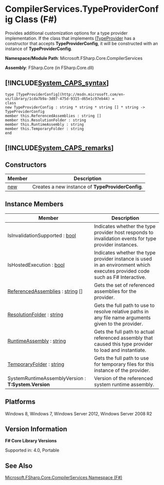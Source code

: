 # CompilerServices.TypeProviderConfig Class (F#)

Provides additional customization options for a type provider implementation. If the class that implements [ITypeProvider](http://msdn.microsoft.com/en-us/library/2c2b0571-843d-4a7d-95d4-0a7510ed5e2f) has a constructor that accepts **TypeProviderConfig**, it will be constructed with an instance of **TypeProviderConfig**.

**Namespace/Module Path**: Microsoft.FSharp.Core.CompilerServices

**Assembly**: FSharp.Core (in FSharp.Core.dll)


## [!INCLUDE[System_CAPS_syntax](//System/Token/System_CAPS_syntax_md.md)]

```
type [TypeProviderConfig](http://msdn.microsoft.com/en-us/library/1cda7b9a-3d07-475d-9315-d65e1c97eb44) =
class
new TypeProviderConfig : string * string * string [] * string -> TypeProviderConfig
member this.ReferencedAssemblies : string []
member this.ResolutionFolder : string
member this.RuntimeAssembly : string
member this.TemporaryFolder : string
end
```

## [!INCLUDE[System_CAPS_remarks](//System/Token/System_CAPS_remarks_md.md)]

## Constructors


|Member|Description|
|------|-----------|
|[new](http://msdn.microsoft.com/en-us/library/a58edc91-0eae-49b8-9331-81115832f7af)|Creates a new instance of **TypeProviderConfig**.|

## Instance Members


|Member|Description|
|------|-----------|
|IsInvalidationSupported : [bool](http://msdn.microsoft.com/en-us/library/89c0cf9c-49ce-4207-a3be-555851a67dd5)|Indicates whether the type provider host responds to invalidation events for type provider instances.|
|IsHostedExecution : [bool](http://msdn.microsoft.com/en-us/library/89c0cf9c-49ce-4207-a3be-555851a67dd5)|Indicates whether the type provider instance is used in an environment which executes provided code such as F# Interactive.|
|[ReferencedAssemblies](http://msdn.microsoft.com/en-us/library/24600287-d40a-4b38-a5e8-d903214dcef9) : [string](http://msdn.microsoft.com/en-us/library/12b97856-ec80-4f70-a018-afb0753f755a) []|Gets the set of referenced assemblies for the provider.|
|[ResolutionFolder](http://msdn.microsoft.com/en-us/library/3424c496-b38d-49cd-b4a4-869193f2baf6) : [string](http://msdn.microsoft.com/en-us/library/12b97856-ec80-4f70-a018-afb0753f755a)|Gets the full path to use to resolve relative paths in any file name arguments given to the provider.|
|[RuntimeAssembly](http://msdn.microsoft.com/en-us/library/3ff43026-7d3a-4b8b-942b-f38e9bd5dfe1) : [string](http://msdn.microsoft.com/en-us/library/12b97856-ec80-4f70-a018-afb0753f755a)|Gets the full path to actual referenced assembly that caused this type provider to load and instantiate.|
|[TemporaryFolder](http://msdn.microsoft.com/en-us/library/af72b3d0-9888-4d14-adce-e75ce35bf29c) : [string](http://msdn.microsoft.com/en-us/library/12b97856-ec80-4f70-a018-afb0753f755a)|Gets the full path to use for temporary files for this instance of the provider.|
|SystemRuntimeAssemblyVersion : **T:System.Version**|Version of the referenced system runtime assembly.|

## Platforms
Windows 8, Windows 7, Windows Server 2012, Windows Server 2008 R2


## Version Information
**F# Core Library Versions**

Supported in: 4.0, Portable




## See Also
[Microsoft.FSharp.Core.CompilerServices Namespace &#40;F&#35;&#41;](Microsoft.FSharp.Core.CompilerServices+Namespace+28%F%2329%.md)

